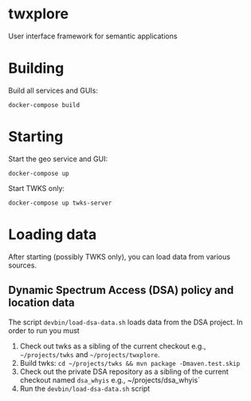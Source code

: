 # twxplore

User interface framework for semantic applications


# Building

Build all services and GUIs:

    docker-compose build
    
# Starting

Start the geo service and GUI:

    docker-compose up

Start TWKS only:
    
    docker-compose up twks-server

# Loading data

After starting (possibly TWKS only), you can load data from various sources.

## Dynamic Spectrum Access (DSA) policy and location data

The script `devbin/load-dsa-data.sh` loads data from the DSA project. In order to run you must

1. Check out twks as a sibling of the current checkout e.g., `~/projects/twks` and `~/projects/twxplore`.
1. Build twks: `cd ~/projects/twks && mvn package -Dmaven.test.skip`
1. Check out the private DSA repository as a sibling of the current checkout named `dsa_whyis` e.g., ~/projects/dsa_whyis`
1. Run the `devbin/load-dsa-data.sh` script
